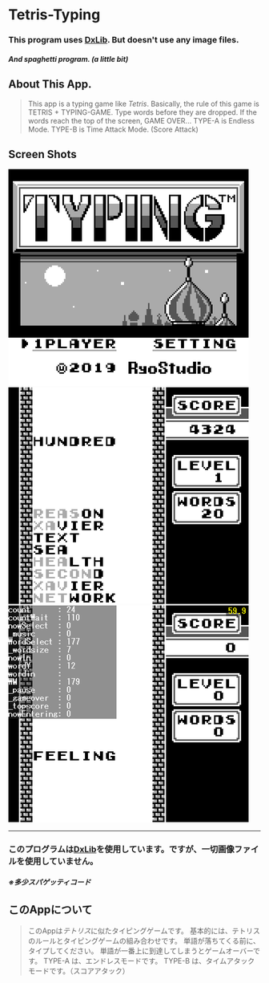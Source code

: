 # Tetris-Typing
### This program uses [DxLib](https://dxlib.xsrv.jp/). But doesn't use any image files.
##### And spaghetti program. (**a little bit**)

## About This App.
> This app is a typing game like *Tetris*.
> Basically, the rule of this game is TETRIS + TYPING-GAME.
> Type words before they are dropped. 
> If the words reach the top of the screen, GAME OVER...
> TYPE-A is Endless Mode.
> TYPE-B is Time Attack Mode. (Score Attack)


## Screen Shots
 ![Scrn shot0](https://github.com/Ryoga-exe/Tetris-Typing/blob/master/screen%20shots/screenshot_0.png)
 ![Scrn shot1](https://github.com/Ryoga-exe/Tetris-Typing/blob/master/screen%20shots/screenshot_1.png)
 ![Scrn shot1](https://github.com/Ryoga-exe/Tetris-Typing/blob/master/screen%20shots/screenshot_2.png)

-----
### このプログラムは[DxLib](https://dxlib.xsrv.jp/)を使用しています。ですが、一切画像ファイルを使用していません。
##### ※多少スパゲッティコード

## このAppについて
> このAppは*テトリス*に似たタイピングゲームです。
> 基本的には、テトリスのルールとタイピングゲームの組み合わせです。
> 単語が落ちてくる前に、タイプしてください。
> 単語が一番上に到達してしまうとゲームオーバーです。
> TYPE-A は、エンドレスモードです。
> TYPE-B は、タイムアタックモードです。（スコアアタック）

